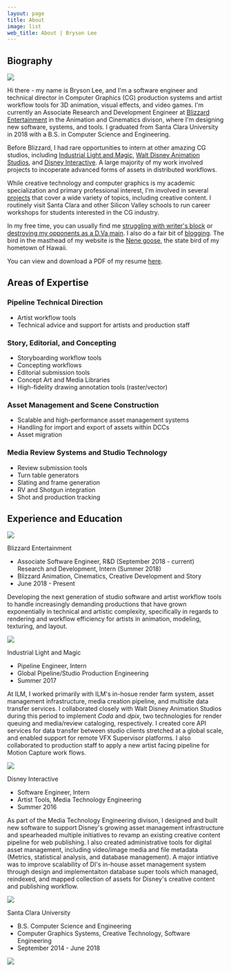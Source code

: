 ```yaml
---
layout: page
title: About
image: list
web_title: About | Bryson Lee
---
```


## Biography
<img id="bio-portrait" src="/assets/img/me2.jpg">

Hi there - my name is Bryson Lee, and I'm a software engineer and technical director in Computer Graphics (CG) production systems and artist workflow tools for 3D animation, visual effects, and video games. I'm currently an Associate Research and Development Engineer at [Blizzard Entertainment](http://www.blizzard.com) in the Animation and Cinematics divison, where I'm designing new software, systems, and tools. I graduated from Santa Clara University in 2018 with a B.S. in Computer Science and Engineering.

Before Blizzard, I had rare opportunities to intern at other amazing CG studios, including [Industrial Light and Magic](http://www.ilm.com/), [Walt Disney Animation Studios](https://www.disneyanimation.com/), and [Disney Interactive](https://dcpi.disney.com/). A large majority of my work involved projects to incoperate advanced forms of assets in distributed workflows.

While creative technology and computer graphics is my academic specialization and primary professional interest, I'm involved in several [projects](https://brysonlee.com/projects) that cover a wide variety of topics, including creative content. I routinely visit Santa Clara and other Silicon Valley schools to run career workshops for students interested in the CG industry.

In my free time, you can usually find me [struggling with writer's block](https://en.wikipedia.org/wiki/Fiction_writing) or [destroying my opponents as a D.Va main](https://en.wikipedia.org/wiki/D.Va). I also do a fair bit of [blogging](https://brysonlee.com/blog). The bird in the masthead of my website is the [Nene goose](https://en.wikipedia.org/wiki/Nene_(bird)), the state bird of my hometown of Hawaii.

You can view and download a PDF of my resume [here](/assets/files/Bryson_Lee_Resume.pdf).

## Areas of Expertise
### Pipeline Technical Direction
* Artist workflow tools
* Technical advice and support for artists and production staff

### Story, Editorial, and Concepting
* Storyboarding workflow tools
* Concepting workflows
* Editorial submission tools
* Concept Art and Media Libraries
* High-fidelity drawing annotation tools (raster/vector)

### Asset Management and Scene Construction
* Scalable and high-performance asset management systems
* Handling for import and export of assets within DCCs
* Asset migration

### Media Review Systems and Studio Technology 
* Review submission tools
* Turn table generators
* Slating and frame generation
* RV and Shotgun integration
* Shot and production tracking

## Experience and Education
<div class="resume-container">
  <div class="resume-header-container"> 
    <img class="hidden-xs-down" src="/assets/img/blizzard_square.gif">
    <div class="resume-header-text-container">
      <p class="resume-header-title">Blizzard Entertainment</p>
      <ul class="fa-ul">
        <li><span class="fa-li"><i class="far fa-id-card fa-fw"></i></span>Associate Software Engineer, R&D (September 2018 - current)<br /> Research and Development, Intern (Summer 2018)</li>
        <li><span class="fa-li"><i class="fas fa-sitemap fa-fw"></i></span>Blizzard Animation, Cinematics, Creative Development and Story</li>
        <li><span class="fa-li"><i class="far fa-calendar-alt fa-fw"></i></span>June 2018 - Present</li>
      </ul>
    </div>
  </div>
  <div class="resume-text-container">
    <p>Developing the next generation of studio software and artist workflow tools to handle increasingly demanding productions that have grown exponentially in technical and artistic complexity, specifically in regards to rendering and workflow efficiency for artists in animation, modeling, texturing, and layout.</p>
  </div>
</div>
<div class="resume-container">
  <div class="resume-header-container"> 
    <img class="hidden-xs-down" src="/assets/img/ilm_square.png">
    <div class="resume-header-text-container">
      <p class="resume-header-title">Industrial Light and Magic</p>
      <ul class="fa-ul">
        <li><span class="fa-li"><i class="far fa-id-card fa-fw"></i></span>Pipeline Engineer, Intern</li>
        <li><span class="fa-li"><i class="fas fa-sitemap fa-fw"></i></span>Global Pipeline/Studio Production Engineering</li>
        <li><span class="fa-li"><i class="far fa-calendar-alt fa-fw"></i></span>Summer 2017</li>
      </ul>
    </div>
  </div>
  <div class="resume-text-container">
    <p>At ILM, I worked primarily with ILM's in-hosue render farm system, asset management infrastructure, media creation pipeline, and multisite data transfer services. I collaborated closely with Walt Disney Animation Studios during this period to implement <i>Coda</i> and <i>dpix</i>, two technologies for render queuing and media/review cataloging, respectively. I created core API services for data transfer between studio clients stretched at a global scale, and enabled support for remote VFX Supervisor platforms. I also collaborated to production staff to apply a new artist facing pipeline for Motion Capture work flows.</p>
  </div>
</div>
<div class="resume-container">
  <div class="resume-header-container"> 
    <img class="hidden-xs-down" src="/assets/img/disney_square.png">
    <div class="resume-header-text-container">
      <p class="resume-header-title">Disney Interactive</p>
      <ul class="fa-ul">
        <li><span class="fa-li"><i class="far fa-id-card fa-fw"></i></span>Software Engineer, Intern</li>
        <li><span class="fa-li"><i class="fas fa-sitemap fa-fw"></i></span>Artist Tools, Media Technology Engineering</li>
        <li><span class="fa-li"><i class="far fa-calendar-alt fa-fw"></i></span>Summer 2016</li>
      </ul>
    </div>
  </div>
  <div class="resume-text-container">
    <p>As part of the Media Technology Engineering divison, I designed and built new software to support Disney's growing asset management infrastructure and spearheaded multiple initiatives to revamp an existing creative content pipeline for web publishing. I also created administrative tools for digital asset management, including video/image media and file metadata (Metrics, statistical analysis, and database management). A major intiative was to improve scalability of DI's in-house asset management system through design and implementaiton database super tools which managed, reindexed, and mapped collection of assets for Disney's creative content and publishing workflow.</p>
  </div>
</div>
<div class="resume-container">
  <div class="resume-header-container"> 
    <img class="hidden-xs-down" src="/assets/img/scu.png">
    <div class="resume-header-text-container">
      <p class="resume-header-title">Santa Clara University</p>
      <ul class="fa-ul">
        <li><span class="fa-li"><i class="fas fa-university fa-fw"></i></span>B.S. Computer Science and Engineering</li>
        <li><span class="fa-li"><i class="fas fa-book fa-fw"></i></span>Computer Graphics Systems, Creative Technology, Software Engineering</li>
        <li><span class="fa-li"><i class="fas fa-calendar-alt fa-fw"></i></span>September 2014 - June 2018</li>
      </ul>  
    </div>
  </div>
</div>

<img id="egggif" src="/assets/img/egg.gif">
